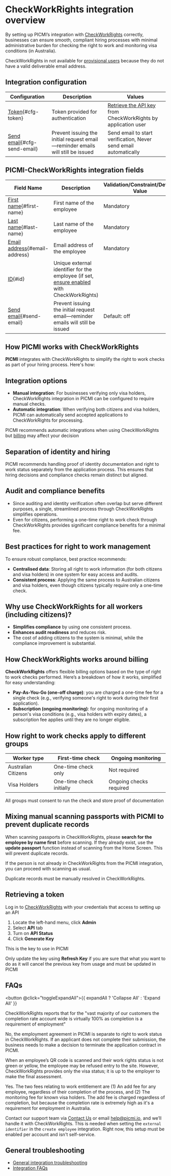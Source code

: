 # CheckWorkRights integration overview

By setting up PICMI’s integration with [CheckWorkRights](https://checkworkrights.com.au) correctly, businesses can
ensure smooth, compliant hiring processes with
minimal administrative burden for checking the right to work and monitoring visa conditions (in Australia).

<prompt>

CheckWorkRights in not available for [provisional users](../article/provisional-user.md) because they do not have a
valid deliverable email address.

</prompt>

## Integration configuration

| Configuration                                  | Description                                                                    | Values                                                                               |
|------------------------------------------------|--------------------------------------------------------------------------------|--------------------------------------------------------------------------------------|
| [Token](#cfg-token){#cfg-token}                | Token provided for authentication                                              | [Retrieve the API key](#retrieving-a-token) from CheckWorkRights by application user |
| [Send email](#cfg-send-email){#cfg-send-email} | Prevent issuing the initial request email—reminder emails will still be issued | Send email to start verification, Never send email automatically                     |

## PICMI-CheckWorkRights integration fields

| Field Name                                      | Description                                                                                                                                                           | Validation/Constraint/Default Value | Source                    |
|-------------------------------------------------|-----------------------------------------------------------------------------------------------------------------------------------------------------------------------|-------------------------------------|---------------------------|
| [First name](#first-name){#first-name}          | First name of the employee                                                                                                                                            | Mandatory                           | Personal Information      |
| [Last name](#last-name){#last-name}             | Last name of the employee                                                                                                                                             | Mandatory                           | Personal Information      |
| [Email address](#email-address){#email-address} | Email address of the employee                                                                                                                                         | Mandatory                           | Personal Information      |
| [ID](#id){#id}                                  | Unique external identifier for the employee (if set, [ensure enabled](#what-to-do-with-the-foreignkey_id-is-not-found-error-on-the-integration) with CheckWorkRights) |                                     | Integration Configuration |
| [Send email](#send-email){#send-email}          | Prevent issuing the initial request email—reminder emails will still be issued                                                                                        | Default: off                        | Integration Configuration |

<explanation>

## How PICMI works with CheckWorkRights

**PICMI** integrates with CheckWorkRights to simplify the right to work checks as part of your hiring process. Here's
how:

## Integration options

- **Manual integration**: For businesses verifying only visa holders, CheckWorkRights integration in PICMI can be
  configured to
  require manual checks.
- **Automatic integration**: When verifying both citizens and visa holders, PICMI can automatically send accepted
  applications to CheckWorkRights for processing.

<prompt>

PICMI recommends automatic integrations when using CheckWorkRights
but [billing](#how-checkworkerrights-CheckWorkRights-works-around-billing) may affect your decision

</prompt>

## Separation of identity and hiring

PICMI recommends handling proof of identity documentation and right to work status separately from the application
process. This ensures that
hiring decisions and compliance checks remain distinct but aligned.

## Audit and compliance benefits

- Since auditing and identity verification often overlap but serve different purposes, a single, streamlined process
  through CheckWorkRights simplifies operations.
- Even for citizens, performing a one-time right to work check through CheckWorkRights provides significant compliance
  benefits for a
  minimal fee.

## Best practices for right to work management

To ensure robust compliance, best practice recommends:

- **Centralised data**: Storing all right to work information (for both citizens and visa holders) in one system for
  easy
  access and audits.
- **Consistent process**: Applying the same process to Australian citizens and visa holders, even though citizens
  typically require only a one-time check.

## Why use CheckWorkRights for all workers (including citizens)?

- **Simplifies compliance** by using one consistent process.
- **Enhances audit readiness** and reduces risk.
- The cost of adding citizens to the system is minimal, while the compliance improvement is substantial.

## How CheckWorkRights works around billing

**CheckWorkRights** offers flexible billing options based on the type of right to work checks performed.
Here’s a breakdown of how it works, simplified for easy understanding:

* **Pay-As-You-Go (one-off charge)**: you are charged a one-time fee for a single check (e.g., verifying someone's right
  to work
  during their first application).
* **Subscription (ongoing monitoring)**: for ongoing monitoring of a person's visa conditions (e.g., visa holders with
  expiry dates), a subscription fee applies until they are no longer eligible.

## How right to work checks apply to different groups

| **Worker type**     | **First-time check**     | **Ongoing monitoring**  |
|---------------------|--------------------------|-------------------------|
| Australian Citizens | One-time check only      | Not required            |
| Visa Holders        | One-time check initially | Ongoing checks required |

<prompt>

All groups must consent to run the check and store proof of documentation

</prompt>

## Mixing manual scanning passports with PICMI to prevent duplicate records

When scanning passports in CheckWorkRights, please **search for the employee by name first** before scanning. If they
already exist, use the **update passport** function instead of scanning from the Home Screen. This will prevent duplicate
records.

If the person is not already in CheckWorkRights from the PICMI integration, you can proceed with scanning as usual.

<prompt>

Duplicate records must be manually resolved in CheckWorkRights.

</prompt>

<instructions>

## Retrieving a token

Log in to [CheckWorkRights](https://app.checkworkrights.com.au) with your credentials that access to setting up an API

1. Locate the left-hand menu, click **Admin**
2. Select **API** tab
3. Turn on **API Status**
4. Click **Generate Key**

This is the key to use in PICMI

<prompt>

Only update the key using **Refresh Key** if you are sure that what you want to do as it will cancel the previous key
from usage and must be updated in PICMI

</prompt>

</instructions>

## FAQs

<button @click="toggleExpandAll">{{ expandAll ? 'Collapse All' : 'Expand All' }}</button>

<faq question="What should we expect as the completion rate of Australian citizens as a percentage?" :expandAll="expandAll">

CheckWorkRights reports that for the "vast majority of our customers the completion rate account wide is virtually 100%
as completion is a requirement of employment"

</faq>

<faq question="If an applicant does not complete their CheckWorkRights submission, will their application contract be terminated in PICMI?" :expandAll="expandAll">

No, the employment agreement in PICMI is separate to right to work status in CheckWorkRights. If an applicant does not
complete their
submission, the business needs to make a decision to terminate the application contract in PICMI.

</faq>

<faq question="What happens if an employee’s does not complete their submission or fails and turns up onsite?" :expandAll="expandAll">

When an employee’s QR code is scanned and their work rights status is not green or yellow, the employee may be refused
entry to the site. However, CheckWorkRights provides only the visa status; it is up to the employer to make the final
assessment.

</faq>

<faq question="Do you charge for applicants who do not complete the process, particularly in the case of Australian citizens?" :expandAll="expandAll">

Yes. The two fees relating to work entitlement are (1) An add fee for any employee, regardless of their completion of
the process, and (2) The monitoring fee for known visa holders. The add fee is charged regardless of completion, but
because the completion rate is extremely high as it's a requirement for employment in Australia.

</faq>


<faq question="What to do with 'The foreignkey_id is not found' error on the integration?" :expandAll="expandAll">

Contact our support team via <a href="https://www.picmi.io/contact-us" target="_blank">Contact Us</a> or
email <a href="mailto:help@picmi.com" target="_blank">help@picmi.io</a>, and we’ll handle it with CheckWorkRights. This
is needed when setting the `external identifier` in the `create employee` integration. Right now, this setup must be
enabled per account and isn't self-service.

</faq>

## General troubleshooting

- [General integration troubleshooting](integrations#troubleshooting)
- [Integration FAQs](../faqs#integrations)

</explanation>

<script setup lang="ts">import {ref} from 'vue';

const expandAll = ref(false);

const toggleExpandAll = () => {
  expandAll.value = !expandAll.value;
}
</script>

